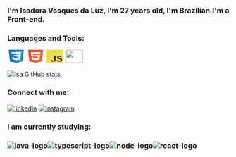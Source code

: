
<h3>I'm <strong>Isadora Vasques da Luz</strong>, I'm 27 years old, I'm Brazilian.I'm a Front-end. </h3>
<h3 align="left">Languages and Tools:</h3> <p align="left"> <img target="blank" src= "https://raw.githubusercontent.com/devicons/devicon/6910f0503efdd315c8f9b858234310c06e04d9c0/icons/css3/css3-original.svg"  height="30" width="40"> <img target="blank" src="https://raw.githubusercontent.com/devicons/devicon/6910f0503efdd315c8f9b858234310c06e04d9c0/icons/html5/html5-original.svg"height="30" width="40">  <img target="blank" src = "https://raw.githubusercontent.com/devicons/devicon/6910f0503efdd315c8f9b858234310c06e04d9c0/icons/javascript/javascript-original.svg" height="30" width="40"> <img target="blank" src= "https://img.shields.io/badge/C%23-239120?style=for-the-badge&logo=c-sharp&logoColor=white" height="30" width="40">
</p>



![Isa GitHub stats](https://github-readme-stats.vercel.app/api?username=isadoravasquesluz&theme=buefyicons=true)


<h3 align="left">Connect with me:</h3>
<p align="left">

<a href="https://www.linkedin.com/in/isadora-vasques-da-luz-962218304/" target="blank"><img align="center" src="https://cdn.jsdelivr.net/npm/simple-icons@3.0.1/icons/linkedin.svg" alt="linkedin" height="30" width="40" /></a>
<a href="https://www.instagram.com/isadoravasques_/" target="blank"><img align="center" src="https://cdn.jsdelivr.net/npm/simple-icons@3.0.1/icons/instagram.svg" alt="instagram" height="30" width="40" /></a>


<h3>I am currently studying:<h3> 
<p align="left">
 <img align="left" alt ="java-logo" src= "https://img.shields.io/badge/JavaScript-F7DF1E?style=for-the-badge&logo=javascript&logoColor=black">
 <img align="left" alt= "typescript-logo" src= "https://img.shields.io/badge/TypeScript-007ACC?style=for-the-badge&logo=typescript&logoColor=white">
 <img align="left" alt ="node-logo" src= "https://img.shields.io/badge/Node.js-43853D?style=for-the-badge&logo=node.js&logoColor=white">
<img align="left" alt ="react-logo" src="https://img.shields.io/badge/React-20232A?style=for-the-badge&logo=react&logoColor=61DAFB"> </p>
